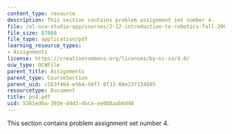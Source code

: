 ```yaml
---
content_type: resource
description: This section contains problem assignment set number 4.
file: /ol-ocw-studio-app/courses/2-12-introduction-to-robotics-fall-2005/5361ed6a393ed4d34bcaee088aab6d48_ps4.pdf
file_size: 87868
file_type: application/pdf
learning_resource_types:
- Assignments
license: https://creativecommons.org/licenses/by-nc-sa/4.0/
ocw_type: OCWFile
parent_title: Assignments
parent_type: CourseSection
parent_uid: c1b3f464-e564-d4f7-8f33-88e237134695
resourcetype: Document
title: ps4.pdf
uid: 5361ed6a-393e-d4d3-4bca-ee088aab6d48
---
```

This section contains problem assignment set number 4.